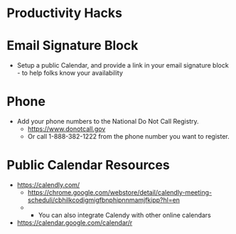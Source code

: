 
# Productivity Hacks


# Email Signature Block
- Setup a public Calendar, and provide a link in your email signature block - to help folks know your availability
    

# Phone
- Add your phone numbers to the National Do Not Call Registry. 
  + https://www.donotcall.gov 
  + Or call 1-888-382-1222 from the phone number you want to register.



# Public Calendar Resources
- https://calendly.com/
  * https://chrome.google.com/webstore/detail/calendly-meeting-scheduli/cbhilkcodigmigfbnphipnnmamjfkipp?hl=en
  *  * You can also integrate Calendy with other online calendars
- https://calendar.google.com/calendar/r
